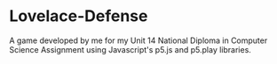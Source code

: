 # Lovelace-Defense
A game developed by me for my Unit 14 National Diploma in Computer Science Assignment using Javascript's p5.js and p5.play libraries.
